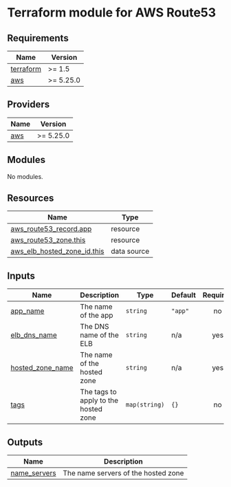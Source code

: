 # Terraform module for AWS Route53

<!-- BEGINNING OF PRE-COMMIT-TERRAFORM DOCS HOOK -->
## Requirements

| Name | Version |
|------|---------|
| <a name="requirement_terraform"></a> [terraform](#requirement\_terraform) | >= 1.5 |
| <a name="requirement_aws"></a> [aws](#requirement\_aws) | >= 5.25.0 |

## Providers

| Name | Version |
|------|---------|
| <a name="provider_aws"></a> [aws](#provider\_aws) | >= 5.25.0 |

## Modules

No modules.

## Resources

| Name | Type |
|------|------|
| [aws_route53_record.app](https://registry.terraform.io/providers/hashicorp/aws/latest/docs/resources/route53_record) | resource |
| [aws_route53_zone.this](https://registry.terraform.io/providers/hashicorp/aws/latest/docs/resources/route53_zone) | resource |
| [aws_elb_hosted_zone_id.this](https://registry.terraform.io/providers/hashicorp/aws/latest/docs/data-sources/elb_hosted_zone_id) | data source |

## Inputs

| Name | Description | Type | Default | Required |
|------|-------------|------|---------|:--------:|
| <a name="input_app_name"></a> [app\_name](#input\_app\_name) | The name of the app | `string` | `"app"` | no |
| <a name="input_elb_dns_name"></a> [elb\_dns\_name](#input\_elb\_dns\_name) | The DNS name of the ELB | `string` | n/a | yes |
| <a name="input_hosted_zone_name"></a> [hosted\_zone\_name](#input\_hosted\_zone\_name) | The name of the hosted zone | `string` | n/a | yes |
| <a name="input_tags"></a> [tags](#input\_tags) | The tags to apply to the hosted zone | `map(string)` | `{}` | no |

## Outputs

| Name | Description |
|------|-------------|
| <a name="output_name_servers"></a> [name\_servers](#output\_name\_servers) | The name servers of the hosted zone |
<!-- END OF PRE-COMMIT-TERRAFORM DOCS HOOK -->
